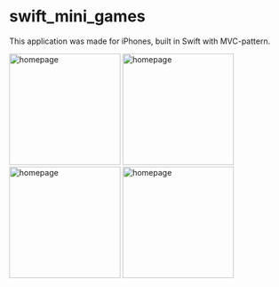 # swift_mini_games

This application was made for iPhones, built in Swift with MVC-pattern.

<img src="https://user-images.githubusercontent.com/90385724/193025880-2f4320f4-2e73-40d2-906b-48a3c453472c.png" alt="homepage" width="200" flex=1/> <img src="https://user-images.githubusercontent.com/90385724/193025886-e8353ade-ea15-4549-83f8-8a23db6729ed.png" alt="homepage" width="200" flex=1/>
<img src="https://user-images.githubusercontent.com/90385724/193025889-2cd58bc7-f482-4bbc-9a6d-391d17a85184.png" alt="homepage" width="200" flex=1/>
<img src="https://user-images.githubusercontent.com/90385724/193025893-f2368ce0-7dbf-4d59-98f3-2dee2b193bac.png" alt="homepage" width="200" flex=1/>
